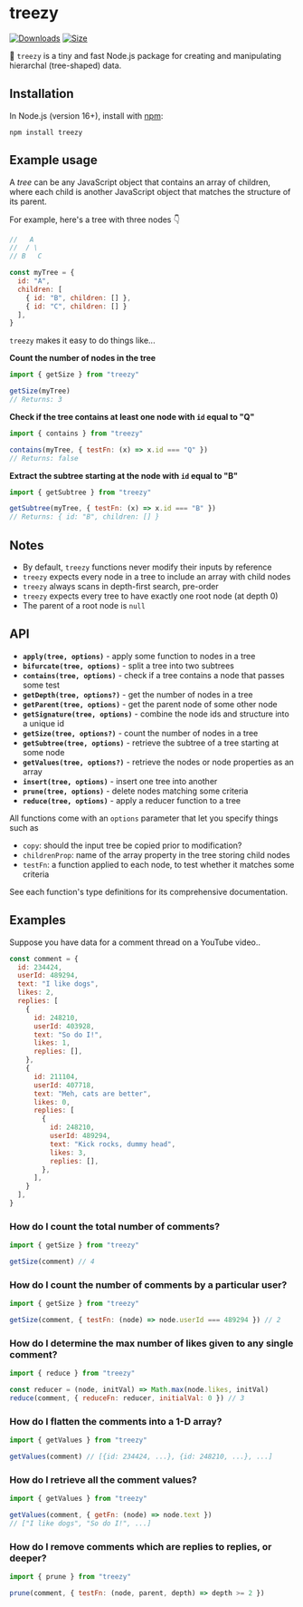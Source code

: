 # treezy

[![Downloads][downloads-badge]][downloads]
[![Size][size-badge]][size]

🌲 `treezy` is a tiny and fast Node.js package for creating and manipulating hierarchal (tree-shaped) data.

## Installation

In Node.js (version 16+), install with [npm][]:

```shell
npm install treezy
```

## Example usage
A _tree_ can be any JavaScript object that contains an array of children, where each child is another JavaScript object that matches the structure of its parent.

For example, here's a tree with three nodes 👇

```js
//   A
//  / \
// B   C

const myTree = {
  id: "A",
  children: [
    { id: "B", children: [] },
    { id: "C", children: [] }
  ],
}
```

`treezy` makes it easy to do things like...

**Count the number of nodes in the tree**
```js
import { getSize } from "treezy"

getSize(myTree) 
// Returns: 3
```

**Check if the tree contains at least one node with `id` equal to "Q"**
```js
import { contains } from "treezy"

contains(myTree, { testFn: (x) => x.id === "Q" }) 
// Returns: false
```

**Extract the subtree starting at the node with `id` equal to "B"**
```js
import { getSubtree } from "treezy"

getSubtree(myTree, { testFn: (x) => x.id === "B" }) 
// Returns: { id: "B", children: [] }
```

## Notes
- By default, `treezy` functions never modify their inputs by reference
- `treezy` expects every node in a tree to include an array with child nodes
- `treezy` always scans in depth-first search, pre-order
- `treezy` expects every tree to have exactly one root node (at depth 0)
- The parent of a root node is `null`

## API
- **`apply(tree, options)`** - apply some function to nodes in a tree
- **`bifurcate(tree, options)`** - split a tree into two subtrees
- **`contains(tree, options)`** - check if a tree contains a node that passes some test
- **`getDepth(tree, options?)`** - get the number of nodes in a tree
- **`getParent(tree, options)`** - get the parent node of some other node
- **`getSignature(tree, options)`** - combine the node ids and structure into a unique id
- **`getSize(tree, options?)`** - count the number of nodes in a tree
- **`getSubtree(tree, options)`** - retrieve the subtree of a tree starting at some node
- **`getValues(tree, options?)`** - retrieve the nodes or node properties as an array
- **`insert(tree, options)`** - insert one tree into another
- **`prune(tree, options)`** - delete nodes matching some criteria
- **`reduce(tree, options)`** - apply a reducer function to a tree

All functions come with an `options` parameter that let you specify things such as

- `copy`: should the input tree be copied prior to modification?
- `childrenProp`: name of the array property in the tree storing child nodes
- `testFn`: a function applied to each node, to test whether it matches some criteria

See each function's type definitions for its comprehensive documentation.

## Examples
Suppose you have data for a comment thread on a YouTube video..

```js
const comment = {
  id: 234424,
  userId: 489294,
  text: "I like dogs",
  likes: 2,
  replies: [
    {
      id: 248210,
      userId: 403928,
      text: "So do I!",
      likes: 1,
      replies: [],
    },
    {
      id: 211104,
      userId: 407718,
      text: "Meh, cats are better",
      likes: 0,
      replies: [
        {
          id: 248210,
          userId: 489294,
          text: "Kick rocks, dummy head",
          likes: 3,
          replies: [],
        },
      ],
    }
  ],
}
```

### How do I count the total number of comments?
```js
import { getSize } from "treezy"

getSize(comment) // 4
```

### How do I count the number of comments by a particular user?
```js
import { getSize } from "treezy"

getSize(comment, { testFn: (node) => node.userId === 489294 }) // 2
```

### How do I determine the max number of likes given to any single comment?
```js
import { reduce } from "treezy"

const reducer = (node, initVal) => Math.max(node.likes, initVal)
reduce(comment, { reduceFn: reducer, initialVal: 0 }) // 3
```

### How do I flatten the comments into a 1-D array?
```js
import { getValues } from "treezy"

getValues(comment) // [{id: 234424, ...}, {id: 248210, ...}, ...]
```

### How do I retrieve all the comment values?
```js
import { getValues } from "treezy"

getValues(comment, { getFn: (node) => node.text })
// ["I like dogs", "So do I!", ...]
```

### How do I remove comments which are replies to replies, or deeper?
```js
import { prune } from "treezy"

prune(comment, { testFn: (node, parent, depth) => depth >= 2 })
```

<!-- Definitions -->

[downloads-badge]: https://img.shields.io/npm/dm/treezy.svg

[downloads]: https://www.npmjs.com/package/treezy

[size-badge]: https://img.shields.io/badge/dynamic/json?label=minzipped%20size&query=$.size.compressedSize&url=https://deno.bundlejs.com/?q=treezy

[size]: https://bundlejs.com/?q=treezy

[npm]: https://docs.npmjs.com/cli/install